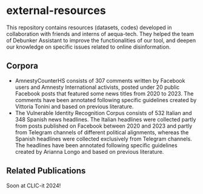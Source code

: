 # external-resources
This repository contains resources (datasets, codes) developed in collaboration with friends and interns of aequa-tech. 
They helped the team of Debunker Assistant to improve the functionalities of our tool, and deepen our knowledge on specific issues related to online disinformation.

## Corpora
- AmnestyCounterHS consists of 307 comments written by Facebook users and Amnesty International activists, posted under 20 public Facebook posts that featured some news titles from 2020 to 2023. The comments have been annotated following specific guidelines created by Vittoria Tonini and based on previous literature.
- The Vulnerable Identity Recognition Corpus consists of 532 Italian and 348 Spanish news headlines. The Italian headlines were collected partly from posts published on Facebook between 2020 and 2023 and partly from Telegram channels of different political alignments, whereas the Spanish headlines were collected exclusively from Telegram channels. The headlines have been annotated following specific guidelines created by Arianna Longo and based on previous literature.

## Related Publications
Soon at CLIC-it 2024!
